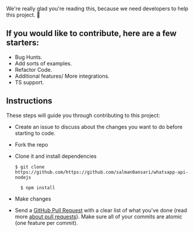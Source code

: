 We're really glad you're reading this, because we need developers to help this project. 👏

## If you would like to contribute, here are a few starters:

-   Bug Hunts.
-   Add sorts of examples.
-   Refactor Code.
-   Additional features/ More integrations.
-   TS support.

## Instructions

These steps will guide you through contributing to this project:

-   Create an issue to discuss about the changes you want to do before starting to code.
-   Fork the repo
-   Clone it and install dependencies

        $ git clone https://github.com/https://github.com/salman0ansari/whatsapp-api-nodejs

          $ npm install

-   Make changes

-   Send a [GitHub Pull Request](https://github.com/salman0ansari/whatsapp-api-nodejs/compare?expand=1) with a clear list of what you've done (read more [about pull requests](https://help.github.com/articles/about-pull-requests/)). Make sure all of your commits are atomic (one feature per commit).
